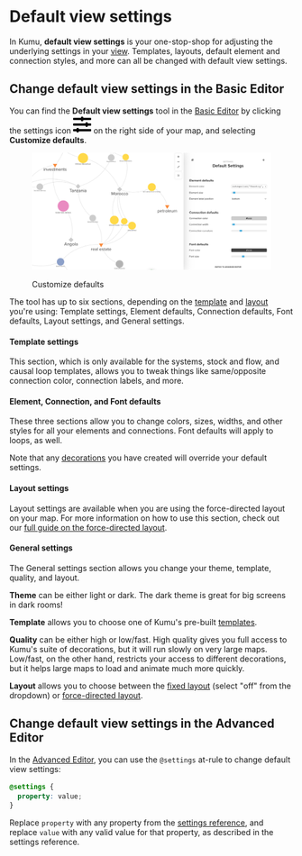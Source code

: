 # Default view settings

In Kumu, **default view settings** is your one-stop-shop for adjusting the underlying settings in your [view](views.md). Templates, layouts, default element and connection styles, and more can all be changed with default view settings.

## Change default view settings in the Basic Editor

You can find the **Default view settings** tool in the [Basic Editor](../overview/view-editors.md#basic-editor) by clicking the settings icon ![](../icons/sliders-h.svg) on the right side of your map, and selecting **Customize defaults**.

<figure><img src="../.gitbook/assets/Customize defaults.png" alt=""><figcaption><p>Customize defaults</p></figcaption></figure>

The tool has up to six sections, depending on the [template](templates.md) and [layout](layouts.md) you're using: Template settings, Element defaults, Connection defaults, Font defaults, Layout settings, and General settings.

#### Template settings

This section, which is only available for the systems, stock and flow, and causal loop templates, allows you to tweak things like same/opposite connection color, connection labels, and more.

#### Element, Connection, and Font defaults

These three sections allow you to change colors, sizes, widths, and other styles for all your elements and connections. Font defaults will apply to loops, as well.

Note that any [decorations](decorate.md) you have created will override your default settings.

#### Layout settings

Layout settings are available when you are using the force-directed layout on your map. For more information on how to use this section, check out our [full guide on the force-directed layout](layouts/force-directed.md).

#### General settings

The General settings section allows you change your theme, template, quality, and layout.

**Theme** can be either light or dark. The dark theme is great for big screens in dark rooms!

**Template** allows you to choose one of Kumu's pre-built [templates](templates.md).

**Quality** can be either high or low/fast. High quality gives you full access to Kumu's suite of decorations, but it will run slowly on very large maps. Low/fast, on the other hand, restricts your access to different decorations, but it helps large maps to load and animate much more quickly.

**Layout** allows you to choose between the [fixed layout](layouts/fixed.md) (select "off" from the dropdown) or [force-directed layout](layouts/force-directed.md).

## Change default view settings in the Advanced Editor

In the [Advanced Editor](../overview/view-editors.md#advanced-editor), you can use the `@settings` at-rule to change default view settings:

```scss
@settings {
  property: value;
}
```

Replace `property` with any property from the [settings reference](../overview/advanced-editor-hub/settings-reference.md), and replace `value` with any valid value for that property, as described in the settings reference.
